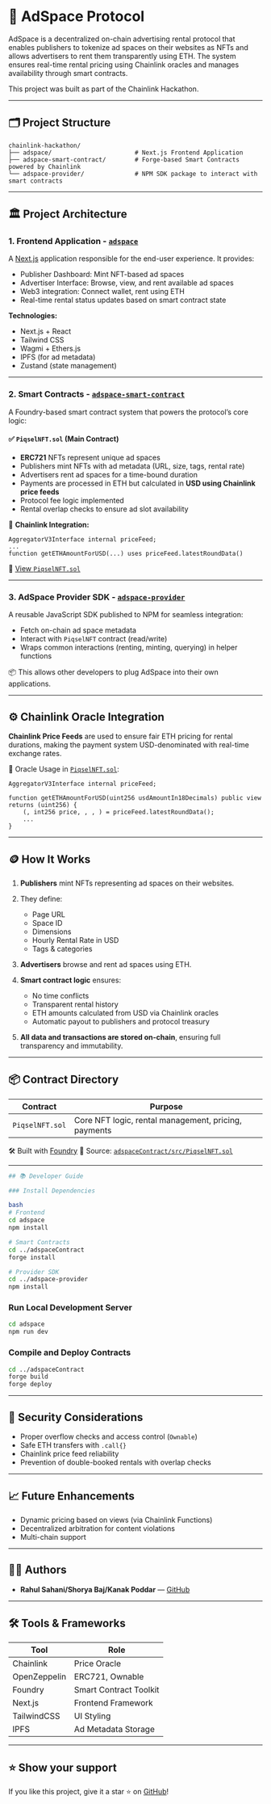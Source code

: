 

# 🧠 AdSpace Protocol

AdSpace is a decentralized on-chain advertising rental protocol that enables publishers to tokenize ad spaces on their websites as NFTs and allows advertisers to rent them transparently using ETH. The system ensures real-time rental pricing using Chainlink oracles and manages availability through smart contracts.

This project was built as part of the Chainlink Hackathon.

---

## 🗂 Project Structure


```
chainlink-hackathon/
├── adspace/                       # Next.js Frontend Application
├── adspace-smart-contract/        # Forge-based Smart Contracts powered by Chainlink
└── adspace-provider/              # NPM SDK package to interact with smart contracts

```


---

## 🏛️ Project Architecture

### 1. **Frontend Application - [`adspace`](./adspace)**
A [Next.js](https://nextjs.org/) application responsible for the end-user experience. It provides:

- Publisher Dashboard: Mint NFT-based ad spaces
- Advertiser Interface: Browse, view, and rent available ad spaces
- Web3 integration: Connect wallet, rent using ETH
- Real-time rental status updates based on smart contract state

**Technologies:**
- Next.js + React
- Tailwind CSS
- Wagmi + Ethers.js
- IPFS (for ad metadata)
- Zustand (state management)

---

### 2. **Smart Contracts - [`adspace-smart-contract`](./adspace-smart-contract)**
A Foundry-based smart contract system that powers the protocol’s core logic:

#### ✅ `PiqselNFT.sol` (Main Contract)

- **ERC721** NFTs represent unique ad spaces
- Publishers mint NFTs with ad metadata (URL, size, tags, rental rate)
- Advertisers rent ad spaces for a time-bound duration
- Payments are processed in ETH but calculated in **USD using Chainlink price feeds**
- Protocol fee logic implemented
- Rental overlap checks to ensure ad slot availability

🔗 **Chainlink Integration:**
```solidity
AggregatorV3Interface internal priceFeed;
...
function getETHAmountForUSD(...) uses priceFeed.latestRoundData()
```

📄 [View `PiqselNFT.sol`](./adspace-smart-contract/src/PiqselNFT.sol)

---

### 3. **AdSpace Provider SDK - [`adspace-provider`](./adspace-provider)**

A reusable JavaScript SDK published to NPM for seamless integration:

* Fetch on-chain ad space metadata
* Interact with `PiqselNFT` contract (read/write)
* Wraps common interactions (renting, minting, querying) in helper functions

📦 This allows other developers to plug AdSpace into their own applications.

---

## ⚙️ Chainlink Oracle Integration

**Chainlink Price Feeds** are used to ensure fair ETH pricing for rental durations, making the payment system USD-denominated with real-time exchange rates.

🧠 Oracle Usage in [`PiqselNFT.sol`](./adspace-smart-contract/src/PiqselNFT.sol):

```solidity
AggregatorV3Interface internal priceFeed;

function getETHAmountForUSD(uint256 usdAmountIn18Decimals) public view returns (uint256) {
    (, int256 price, , , ) = priceFeed.latestRoundData();
    ...
}

```
---

## 🪙 How It Works

1. **Publishers** mint NFTs representing ad spaces on their websites.
2. They define:

   * Page URL
   * Space ID
   * Dimensions
   * Hourly Rental Rate in USD
   * Tags & categories
3. **Advertisers** browse and rent ad spaces using ETH.
4. **Smart contract logic** ensures:

   * No time conflicts
   * Transparent rental history
   * ETH amounts calculated from USD via Chainlink oracles
   * Automatic payout to publishers and protocol treasury
5. **All data and transactions are stored on-chain**, ensuring full transparency and immutability.

---

## 📦 Contract Directory

| Contract        | Purpose                                              |
| --------------- | ---------------------------------------------------- |
| `PiqselNFT.sol` | Core NFT logic, rental management, pricing, payments |

🛠 Built with [Foundry](https://book.getfoundry.sh/)
📍 Source: [`adspaceContract/src/PiqselNFT.sol`](./adspace-smart-contract/src/PiqselNFT.sol)

---
```bash
## 📚 Developer Guide

### Install Dependencies

bash
# Frontend
cd adspace
npm install

# Smart Contracts
cd ../adspaceContract
forge install

# Provider SDK
cd ../adspace-provider
npm install
```

### Run Local Development Server

```bash
cd adspace
npm run dev

```
### Compile and Deploy Contracts

```bash
cd ../adspaceContract
forge build
forge deploy
```

---

## 🔐 Security Considerations

* Proper overflow checks and access control (`Ownable`)
* Safe ETH transfers with `.call{}`
* Chainlink price feed reliability
* Prevention of double-booked rentals with overlap checks

---

## 📈 Future Enhancements

* Dynamic pricing based on views (via Chainlink Functions)
* Decentralized arbitration for content violations
* Multi-chain support

---

## 👨‍💻 Authors

* **Rahul Sahani/Shorya Baj/Kanak Poddar** — [GitHub]((https://github.com/devilopers-united))

---

## 🛠 Tools & Frameworks

| Tool         | Role                   |
| ------------ | ---------------------- |
| Chainlink    | Price Oracle           |
| OpenZeppelin | ERC721, Ownable        |
| Foundry      | Smart Contract Toolkit |
| Next.js      | Frontend Framework     |
| TailwindCSS  | UI Styling             |
| IPFS         | Ad Metadata Storage    |

---


## ⭐️ Show your support

If you like this project, give it a star ⭐️ on [GitHub](https://github.com/rahulsahani1137/chainlink-hackathon.git)!



